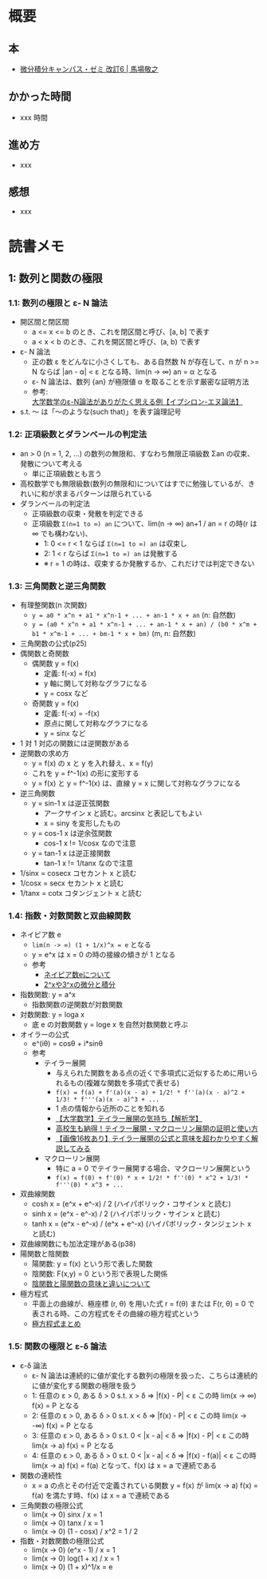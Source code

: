 # 概要

## 本

- [微分積分キャンパス・ゼミ 改訂6 | 馬場敬之](https://amzn.to/3hF4Yij)

## かかった時間

- xxx 時間

## 進め方

- xxx

## 感想

- xxx

# 読書メモ

## 1: 数列と関数の極限

### 1.1: 数列の極限と ε- N 論法

- 開区間と閉区間
  - a <= x <= b のとき、これを閉区間と呼び、[a, b] で表す
  - a < x < b のとき、これを開区間と呼び、(a, b) で表す
- ε- N 論法
  - 正の数 ε をどんなに小さくしても、ある自然数 N が存在して、n が n >= N ならば |an - α| < ε となる時、lim(n -> ∞) an = α となる
  - ε- N 論法は、数列 {an} が極限値 α を取ることを示す厳密な証明方法
  - 参考: [大学数学のε-N論法がありがたく思える例【イプシロン-エヌ論法】](https://okimath.com/ipusiron)
- s.t. 〜 は「〜のような(such that)」を表す論理記号

### 1.2: 正項級数とダランベールの判定法

- an > 0 (n = 1, 2, ...) の数列の無限和、すなわち無限正項級数 Σan の収束、発散について考える
  - 単に正項級数とも言う
- 高校数学でも無限級数(数列の無限和)についてはすでに勉強しているが、きれいに和が求まるパターンは限られている
- ダランベールの判定法
  - 正項級数の収束・発散を判定できる
  - 正項級数 `Σ(n=1 to ∞) an` について、lim(n -> ∞) an+1 / an = r の時(r は ∞ でも構わない)、
    - 1: 0 <= r < 1 ならば `Σ(n=1 to ∞) an` は収束し
    - 2: 1 < r ならば `Σ(n=1 to ∞) an` は発散する
    - ※ r = 1 の時は、収束するか発散するか、これだけでは判定できない

### 1.3: 三角関数と逆三角関数

- 有理整関数(n 次関数)
  - `y = a0 * x^n + a1 * x^n-1 + ... + an-1 * x + an` (n: 自然数)
  - `y = (a0 * x^n + a1 * x^n-1 + ... + an-1 * x + an) / (b0 * x^m + b1 * x^m-1 + ... + bm-1 * x + bm)` (m, n: 自然数)
- 三角関数の公式(p25)
- 偶関数と奇関数
  - 偶関数 y = f(x)
    - 定義: f(-x) = f(x)
    - y 軸に関して対称なグラフになる
    - y = cosx など
  - 奇関数 y = f(x)
    - 定義: f(-x) = -f(x)
    - 原点に関して対称なグラフになる
    - y = sinx など
- 1 対 1 対応の関数には逆関数がある
- 逆関数の求め方
  - y = f(x) の x と y を入れ替え、x = f(y)
  - これを y = f^-1(x) の形に変形する
  - y = f(x) と y = f^-1(x) は、直線 y = x に関して対称なグラフになる
- 逆三角関数
  - y = sin-1 x は逆正弦関数
    - アークサイン x と読む。arcsinx と表記してもよい
    - x = siny を変形したもの
  - y = cos-1 x は逆余弦関数
    - cos-1 x != 1/cosx なので注意
  - y = tan-1 x は逆正接関数
    - tan-1 x != 1/tanx なので注意
- 1/sinx = cosecx コセカント x と読む
- 1/cosx = secx セカント x と読む
- 1/tanx = cotx コタンジェント x と読む

### 1.4: 指数・対数関数と双曲線関数

- ネイピア数 e
  - `lim(n -> ∞) (1 + 1/x)^x = e` となる
  - y = e^x は x = 0 の時の接線の傾きが 1 となる
  - 参考
    - [ネイピア数eについて](https://www.nli-research.co.jp/report/detail/id=58572?site=nli)
    - [2^xや3^xの微分と積分](https://mathwords.net/2noxjobibun)
- 指数関数: y = a^x
  - 指数関数の逆関数が対数関数
- 対数関数: y = loga x
  - 底 e の対数関数 y = loge x を自然対数関数と呼ぶ
- オイラーの公式
  - e^(iθ) = cosθ + i*sinθ
  - 参考
    - テイラー展開
      - 与えられた関数をある点の近くで多項式に近似するために用いられるもの(複雑な関数を多項式で表せる)
      - `f(x) = f(a) + f'(a)(x - a) + 1/2! * f''(a)(x - a)^2 + 1/3! * f'''(a)(x - a)^3 + ...`
      - 1 点の情報から近所のことを知れる
      - [【大学数学】テイラー展開の気持ち【解析学】](https://youtu.be/qzd5iXKHkiU)
      - [高校生も納得！テイラー展開・マクローリン展開の証明と使い方](https://juken-mikata.net/how-to/mathematics/taylor-maclaurin.html)
      - [【画像16枚あり】テイラー展開の公式と意味を超わかりやすく解説してみる](https://syarunikki.com/taylor-expansion/)
    - マクローリン展開
      - 特に a = 0 でテイラー展開する場合、マクローリン展開という
      - `f(x) = f(0) + f'(0) * x + 1/2! * f''(0) * x^2 + 1/3! * f'''(0) * x^3 + ...`
- 双曲線関数
  - cosh x = (e^x + e^-x) / 2 (ハイパボリック・コサイン x と読む)
  - sinh x = (e^x - e^-x) / 2 (ハイパボリック・サイン x と読む)
  - tanh x = (e^x - e^-x) / (e^x + e^-x) (ハイパボリック・タンジェント x と読む)
- 双曲線関数にも加法定理がある(p38)
- 陽関数と陰関数
  - 陽関数: y = f(x) という形で表した関数
  - 陰関数: F(x,y) = 0 という形で表現した関係
  - [陰関数と陽関数の意味と違いについて](https://mathtrain.jp/implicit)
- 極方程式
  - 平面上の曲線が、極座標 (r, θ) を用いた式 r = f(θ) または F(r, θ) = 0 で表される時、この方程式をその曲線の極方程式という
  - [極方程式まとめ](https://rikeilabo.com/polar-equation)

### 1.5: 関数の極限と ε-δ 論法

- ε-δ 論法
  - ε- N 論法は連続的に値が変化する数列の極限を扱った、こちらは連続的に値が変化する関数の極限を扱う
  - 1: 任意の ε > 0, ある δ > 0 s.t. x > δ => |f(x) - P| < ε この時 lim(x -> ∞) f(x) = P となる
  - 2: 任意の ε > 0, ある δ > 0 s.t. x < δ => |f(x) - P| < ε この時 lim(x -> -∞) f(x) = P となる
  - 3: 任意の ε > 0, ある δ > 0 s.t. 0 < |x - a| < δ => |f(x) - P| < ε この時 lim(x -> a) f(x) = P となる
  - 4: 任意の ε > 0, ある δ > 0 s.t. 0 < |x - a| < δ => |f(x) - f(a)| < ε この時 lim(x -> a) f(x) = f(a) となって、f(x) は x = a で連続である
- 関数の連続性
  - x = a の点とその付近で定義されている関数 y = f(x) が lim(x -> a) f(x) = f(a) を満たす時、f(x) は x = a で連続である
- 三角関数の極限公式
  - lim(x -> 0) sinx / x = 1
  - lim(x -> 0) tanx / x = 1
  - lim(x -> 0) (1 - cosx) / x^2 = 1 / 2
- 指数・対数関数の極限公式
  - lim(x -> 0) (e^x - 1) / x = 1
  - lim(x -> 0) log(1 + x) / x = 1
  - lim(x -> 0) (1 + x)^1/x = e
